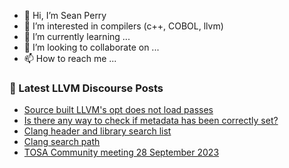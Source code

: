 - 👋 Hi, I’m Sean Perry
- 👀 I’m interested in compilers (c++, COBOL, llvm)
- 🌱 I’m currently learning ...
- 💞️ I’m looking to collaborate on ...
- 📫 How to reach me ...

<!---
s66perry/s66perry is a ✨ special ✨ repository because its `README.md` (this file) appears on your GitHub profile.
You can click the Preview link to take a look at your changes.
--->
### 📕 Latest LLVM Discourse Posts

<!-- DISCOURSE-LLVM:START -->
- [Source built LLVM&#39;s opt does not load passes](https://discourse.llvm.org/t/source-built-llvms-opt-does-not-load-passes/73728#post_4)
- [Is there any way to check if metadata has been correctly set?](https://discourse.llvm.org/t/is-there-any-way-to-check-if-metadata-has-been-correctly-set/73710#post_5)
- [Clang header and library search list](https://discourse.llvm.org/t/clang-header-and-library-search-list/73636#post_2)
- [Clang search path](https://discourse.llvm.org/t/clang-search-path/73622#post_2)
- [TOSA Community meeting 28 September 2023](https://discourse.llvm.org/t/tosa-community-meeting-28-september-2023/73745#post_1)
<!-- DISCOURSE-LLVM:END -->

